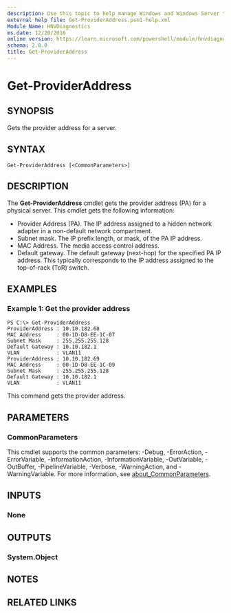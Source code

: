 ```yaml
---
description: Use this topic to help manage Windows and Windows Server technologies with Windows PowerShell.
external help file: Get-ProviderAddress.psm1-help.xml
Module Name: HNVDiagnostics
ms.date: 12/20/2016
online version: https://learn.microsoft.com/powershell/module/hnvdiagnostics/get-provideraddress?view=windowsserver2025-ps&wt.mc_id=ps-gethelp
schema: 2.0.0
title: Get-ProviderAddress
---
```


# Get-ProviderAddress

## SYNOPSIS
Gets the provider address for a server.

## SYNTAX

```
Get-ProviderAddress [<CommonParameters>]
```

## DESCRIPTION
The **Get-ProviderAddress** cmdlet gets the provider address (PA) for a physical server.
This cmdlet gets the following information:

- Provider Address (PA).
The IP address assigned to a hidden network adapter in a non-default network compartment.
- Subnet mask.
The IP prefix length, or mask, of the PA IP address.
- MAC Address.
The media access control address.
- Default gateway.
The default gateway (next-hop) for the specified PA IP address.
This typically corresponds to the IP address assigned to the top-of-rack (ToR) switch.

## EXAMPLES

### Example 1: Get the provider address
```
PS C:\> Get-ProviderAddress
ProviderAddress : 10.10.182.68
MAC Address     : 00-1D-D8-EE-1C-07
Subnet Mask     : 255.255.255.128
Default Gateway : 10.10.182.1
VLAN            : VLAN11
ProviderAddress : 10.10.182.69
MAC Address     : 00-1D-D8-EE-1C-09
Subnet Mask     : 255.255.255.128
Default Gateway : 10.10.182.1
VLAN            : VLAN11
```

This command gets the provider address.

## PARAMETERS

### CommonParameters
This cmdlet supports the common parameters: -Debug, -ErrorAction, -ErrorVariable, -InformationAction, -InformationVariable, -OutVariable, -OutBuffer, -PipelineVariable, -Verbose, -WarningAction, and -WarningVariable. For more information, see [about_CommonParameters](https://go.microsoft.com/fwlink/?LinkID=113216).

## INPUTS

### None

## OUTPUTS

### System.Object

## NOTES

## RELATED LINKS

